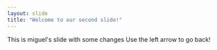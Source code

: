 ```yaml
---
layout: slide
title: "Welcome to our second slide!"
---
```

This is miguel's slide with some changes
Use the left arrow to go back!
